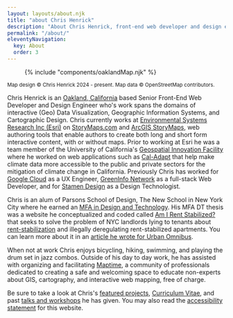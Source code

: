 ```yaml
---
layout: layouts/about.njk
title: "about Chris Henrick"
description: "About Chris Henrick, front-end web developer and design engineer"
permalink: "/about/"
eleventyNavigation:
  key: About
  order: 3
---
```


<figure aria-labelledby="oakland-map-label" aria-describedby="oakland-map-copyright" class="full-viewport-width oakland-map">
  <span id="oakland-map-label" hidden>Oakland, California</span>
  {% include "components/oaklandMap.njk" %}
</figure>

<small class="oakland-map-copyright" id="oakland-map-copyright">
  Map design © Chris Henrick 2024 - present. Map data © OpenStreetMap contributors.
</small>

Chris Henrick is an [Oakland, California](https://en.wikipedia.org/wiki/Oakland,_California) based Senior Front-End Web Developer and Design Engineer who's work spans the domains of interactive (Geo) Data Visualization, Geographic Information Systems, and Cartographic Design. Chris currently works at [Environmental Systems Research Inc (Esri)](https://esri.com) on [StoryMaps.com](https://storymaps.com) and [ArcGIS StoryMaps](https://storymaps.arcgis.com/), web authoring tools that enable authors to create both long and short form interactive content, with or without maps. Prior to working at Esri he was a team member of the University of California's [Geospatial Innovation Facility](http://gif.berkeley.edu) where he worked on web applications such as [Cal-Adapt](https://cal-adapt.org) that help make climate data more accessible to the public and private sectors for the mitigation of climate change in California. Previously Chris has worked for [Google Cloud](https://cloud.google.com/) as a UX Engineer, [GreenInfo Network](http://greeninfo.org) as a full-stack Web Developer, and for [Stamen Design](http://stamen.com/about/) as a Design Technologist.

Chris is an alum of Parsons School of Design, The New School in New York City where he earned an [MFA in Design and Technology](http://www.newschool.edu/parsons/mfa-design-technology/). His MFA DT thesis was a website he conceptualized and coded called [Am I Rent Stabilized?](https://amirentstabilized.com) that seeks to solve the problem of NYC landlords lying to tenants about [rent-stabilization](http://www.nycrgb.org/html/resources/faq/rentstab.html#exactly) and illegally deregulating rent-stabilized apartments. You can learn more about it in an [article he wrote for Urban Omnibus](https://urbanomnibus.net/2015/05/using-open-data-to-strengthen-tenants-rights-activism/).

When not at work Chris enjoys bicycling, hiking, swimming, and playing the drum set in jazz combos. Outside of his day to day work, he has assisted with organizing and facilitating [Maptime](https://maptime.io/), a community of professionals dedicated to creating a safe and welcoming space to educate non-experts about GIS, cartography, and interactive web mapping, free of charge.

Be sure to take a look at Chris's [featured projects](/work/), [Curriculum Vitae](/about/cv/), and past [talks and workshops](/about/talks/) he has given. You may also read the [accessibility statement](/about/accessibility/) for this website.
